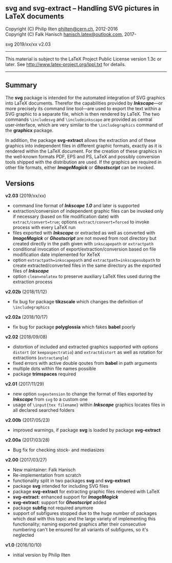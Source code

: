 
 svg and svg-extract &ndash; Handling SVG pictures in LaTeX documents 
----------------------------------------------------------------------------

 Copyright (C) Philip Ilten <philten@cern.ch>, 2012-2016  
 Copyright (C) Falk Hanisch <hanisch.latex@outlook.com>, 2017-

 svg 2019/xx/xx v2.03

----------------------------------------------------------------------------

 This material is subject to the LaTeX Project Public License version 1.3c 
 or later. See http://www.latex-project.org/lppl.txt for details.

----------------------------------------------------------------------------


Summary
-------

The **svg** package is intended for the automated integration of 
SVG&nbsp;graphics into LaTeX&nbsp;documents. Therefor the capabilities provided
by ***Inkscape***&mdash;or more precisely its command line tool&mdash;are used 
to export the text within a SVG&nbsp;graphic to a separate file, which is then 
rendered by LaTeX. The two commands `\includesvg` and `\includeinkscape` are 
provided as central user&#8209;interface, which are very similar to the 
`\includegraphics` command of the **graphicx** package.

In addition, the package **svg-extract** allows the extraction and of these 
graphics into independent files in different graphic formats, exactly as it is
rendered within the LaTeX&nbsp;document. For the creation of these graphics in
the well&#8209;known formats PDF, EPS and&nbsp;PS, LaTeX and possibly
conversion tools shipped with the distribution are used. If the graphics are 
required in other file formats, either ***ImageMagick*** or ***Ghostscript*** 
can be invoked.


Versions
--------

**v2.03** (2019/xx/xx)
+ command line format of ***Inkscape&nbsp;1.0*** and later is supported
+ extraction/conversion of independent graphic&nbsp;files can be invoked only 
  if necessary (based on file modification date) with `extract/convert=true`;
  options `extract/convert=forced` to invoke process with every LaTeX&nbsp;run
+ files exported with ***Inkscape*** or extracted as well as converted with
  ***ImageMagick*** or ***Ghostscript*** are not moved from root directory but
  created directly in the path given with `inkscapepath` or `extractpath`
+ conditional invocation of export/extraction/conversion based on file 
  modification date implemented for XeTeX
+ option `extractpath=inkscapepath` and `extractpath=inkscapesubpath` to create 
  extracted/converted files in the same directory as the exported files of 
  ***Inkscape***
+ option `clean=nolatex` to preserve auxiliary LaTeX&nbsp;files used during the 
  extraction process

**v2.02b** (2018/11/12)
+ fix bug for package **tikzscale** which changes the definition of
  `\includegraphics`

**v2.02a** (2018/10/17)
+ fix bug for package **polyglossia** which fakes **babel** poorly

**v2.02** (2018/09/08)
+ distortion of included and extracted graphics supported with options `distort` 
  (or `keepaspectratio`) and `extractdistort` as well as rotation for 
  extractions (`extractangle`)
+ fixed errors with active double qoutes from **babel** in path arguments
+ multiple dots within file names possible
+ package **trimspaces** required

**v2.01** (2017/11/29)
+ new option `svgextension` to change the format of files exported by
  ***Inkscape*** from `svg` to a custom one
+ usage of `\input{tex filename}` within ***Inkscape*** graphics
  locates files in all declared searched folders

**v2.00b** (2017/05/23)
+ improved warnings, if package **svg** is loaded by package **svg-extract**

**v2.00a** (2017/03/28)
+ Bug fix for checking stock- and mediasizes

**v2.00** (2017/03/27)
+ New maintainer: Falk Hanisch
+ Re-implementation from scratch
+ functionality split in two packages **svg** and **svg-extract**
+ package **svg** intended for including SVG files
+ package **svg-extract** for extracting graphic files rendered with LaTeX
+ **svg-extract**: enhanced support for ***ImageMagick***
+ **svg-extract**: support for ***Ghostscript*** added
+ package **subfig** not required anymore
+ support of subfigures stopped due to the huge number of packages which deal 
  with this topic and the large variety of implementing this functionality; 
  naming exported graphics after their consecutive numbering can't be ensured
  for all variants of subfigures, so it's neglected

**v1.0** (2016/10/10)
+ initial version by Philip Ilten
